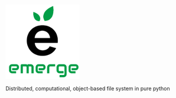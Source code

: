 <img src="./img/logo.png" width="200">

Distributed, computational, object-based file system in pure python
